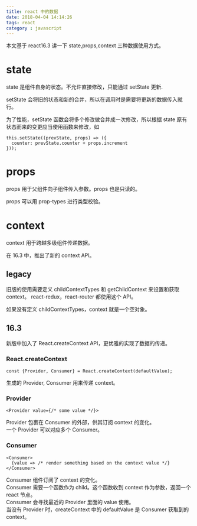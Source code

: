 ```yaml
---
title: react 中的数据
date: 2018-04-04 14:14:26
tags: react
category : javascript
---
```


本文基于 react16.3 讲一下 state,props,context 三种数据使用方式。

<!-- more -->

# state

state 是组件自身的状态。不允许直接修改，只能通过 setState 更新.

setState 会将旧的状态和新的合并，所以在调用时是需要将更新的数据传入就行。

为了性能，setState 函数会将多个修改做合并成一次修改，所以根据 state 原有状态而来的变更应当使用函数来修改，如

    this.setState((prevState, props) => ({
      counter: prevState.counter + props.increment
    }));

# props

props 用于父组件向子组件传入参数。props 也是只读的。

props 可以用 prop-types 进行类型校验。

# context

context 用于跨越多级组件传递数据。

在 16.3 中，推出了新的 context API。

## legacy

旧版的使用需要定义 childContextTypes 和 getChildContext 来设置和获取 context。
react-redux，react-router 都使用这个 API。

如果没有定义 childContextTypes，context 就是一个空对象。

## 16.3

新版中加入了 React.createContext API，更优雅的实现了数据的传递。

### React.createContext

    const {Provider, Consumer} = React.createContext(defaultValue);

生成的 Provider, Consumer 用来传递 context。

### Provider

    <Provider value={/* some value */}>

Provider 包裹在 Consumer 的外部，供其订阅 context 的变化。  
一个 Provider 可以对应多个 Consumer。

### Consumer

    <Consumer>
      {value => /* render something based on the context value */}
    </Consumer>

Consumer 组件订阅了 context 的变化。  
Consumer 需要一个函数作为 child。这个函数收到 context 作为参数，返回一个 react 节点。  
Consumer 会寻找最近的 Provider 里面的 value 使用。  
当没有 Provider 时，createContext 中的 defaultValue 是 Consumer 获取到的 context。

